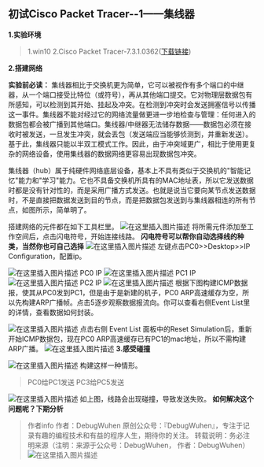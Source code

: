 ## 初试Cisco Packet Tracer--1——集线器

**1.实验环境**
>1.win10
>2.Cisco Packet Tracer-7.3.1.0362([下载链接](https://www.netacad.com/zh-hans/courses/packet-tracer/introduction-packet-tracer))

**2.搭建网络**

**实验前必读：**
集线器相比于交换机更为简单，它可以被视作有多个端口的中继器，从一个端口接受比特位（或符号），再从其他端口提交。它对物理层数据包有所感知，可以检测到其开始、挂起及冲突。在检测到冲突时会发送拥塞信号以传播这一事件。集线器不能对经过它的网络流量做更进一步地检查与管理：任何进入的数据包都会被广播到其他端口。集线器/中继器无法储存数据——数据包必须在接收时被发送，一旦发生冲突，就会丢包（发送端应当能够侦测到，并重新发送）。基于此，集线器只能以半双工模式工作。因此，由于冲突域更广，相比于使用更复杂的网络设备，使用集线器的数据网络更容易出现数据包冲突。

集线器（hub）属于纯硬件网络底层设备，基本上不具有类似于交换机的"智能记忆"能力和"学习"能力。它也不具备交换机所具有的MAC地址表，所以它发送数据时都是没有针对性的，而是采用广播方式发送。也就是说当它要向某节点发送数据时，不是直接把数据发送到目的节点，而是把数据包发送到与集线器相连的所有节点，如图所示，简单明了。


搭建网络的元件都在如下工具栏里。
![在这里插入图片描述](https://img-blog.csdnimg.cn/20201225160040923.png)
将所需元件添加至工作空间后，点击闪电符号，开始连接线路。
**闪电符号可以帮你自动选择线的种类，当然你也可自己选择**
![在这里插入图片描述](https://img-blog.csdnimg.cn/2020122516055943.png?x-oss-process=image/watermark,type_ZmFuZ3poZW5naGVpdGk,shadow_10,text_aHR0cHM6Ly9ibG9nLmNzZG4ubmV0L3FxXzQzOTM4MDUy,size_16,color_FFFFFF,t_70)
左键点击PC0>>Desktop>>IP Configuration，配置ip。

![在这里插入图片描述](https://img-blog.csdnimg.cn/20201225160515921.png?x-oss-process=image/watermark,type_ZmFuZ3poZW5naGVpdGk,shadow_10,text_aHR0cHM6Ly9ibG9nLmNzZG4ubmV0L3FxXzQzOTM4MDUy,size_16,color_FFFFFF,t_70)
PC0 IP
![在这里插入图片描述](https://img-blog.csdnimg.cn/20201225160936174.png?x-oss-process=image/watermark,type_ZmFuZ3poZW5naGVpdGk,shadow_10,text_aHR0cHM6Ly9ibG9nLmNzZG4ubmV0L3FxXzQzOTM4MDUy,size_16,color_FFFFFF,t_70)
PC1 IP
![在这里插入图片描述](https://img-blog.csdnimg.cn/20201225161034322.png?x-oss-process=image/watermark,type_ZmFuZ3poZW5naGVpdGk,shadow_10,text_aHR0cHM6Ly9ibG9nLmNzZG4ubmV0L3FxXzQzOTM4MDUy,size_16,color_FFFFFF,t_70)
PC2 IP
![在这里插入图片描述](https://img-blog.csdnimg.cn/20201225170108284.png?x-oss-process=image/watermark,type_ZmFuZ3poZW5naGVpdGk,shadow_10,text_aHR0cHM6Ly9ibG9nLmNzZG4ubmV0L3FxXzQzOTM4MDUy,size_16,color_FFFFFF,t_70)
根据下图构建ICMP数据报，使其从PC0发到PC1，但是由于是新建的机子，PC0 ARP高速缓存为空，所以先构建ARP广播帧。点击5逐步观察数据报流向。你可以查看右侧Event List里的详情，查看数据如何封装。

![在这里插入图片描述](https://img-blog.csdnimg.cn/20201225170008720.png?x-oss-process=image/watermark,type_ZmFuZ3poZW5naGVpdGk,shadow_10,text_aHR0cHM6Ly9ibG9nLmNzZG4ubmV0L3FxXzQzOTM4MDUy,size_16,color_FFFFFF,t_70)
点击右侧 Event List 面板中的Reset Simulation后，重新开始ICMP数据包，现在PC0 ARP高速缓存已有PC1的mac地址，所以不需构建ARP广播。
![在这里插入图片描述](https://img-blog.csdnimg.cn/20201225171525749.png?x-oss-process=image/watermark,type_ZmFuZ3poZW5naGVpdGk,shadow_10,text_aHR0cHM6Ly9ibG9nLmNzZG4ubmV0L3FxXzQzOTM4MDUy,size_16,color_FFFFFF,t_70)
**3.感受碰撞**

![在这里插入图片描述](https://img-blog.csdnimg.cn/20201225175115121.png?x-oss-process=image/watermark,type_ZmFuZ3poZW5naGVpdGk,shadow_10,text_aHR0cHM6Ly9ibG9nLmNzZG4ubmV0L3FxXzQzOTM4MDUy,size_16,color_FFFFFF,t_70)
构建这样一种情形。
>PC0给PC1发送
PC3给PC5发送

![在这里插入图片描述](https://img-blog.csdnimg.cn/20201225175214487.png?x-oss-process=image/watermark,type_ZmFuZ3poZW5naGVpdGk,shadow_10,text_aHR0cHM6Ly9ibG9nLmNzZG4ubmV0L3FxXzQzOTM4MDUy,size_16,color_FFFFFF,t_70)
 如上图，线路会出现碰撞，导致发送失败。
**如何解决这个问题呢？下期分析**


>作者info
作者：DebugWuhen
原创公众号：『DebugWuhen』，专注于记录有趣的编程技术和有益的程序人生，期待你的关注。
转载说明：务必注明来源（注明：来源于公众号：DebugWuhen， 作者：DebugWuhen）
![在这里插入图片描述](https://img-blog.csdnimg.cn/20200706013520101.png?x-oss-process=image/watermark,type_ZmFuZ3poZW5naGVpdGk,shadow_10,text_aHR0cHM6Ly9ibG9nLmNzZG4ubmV0L3FxXzQzOTM4MDUy,size_16,color_FFFFFF,t_70)